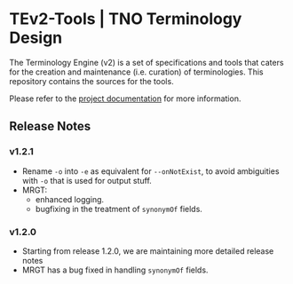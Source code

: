 # TEv2-Tools | TNO Terminology Design

The Terminology Engine (v2) is a set of specifications and tools that caters for the creation and maintenance (i.e. curation) of terminologies. This repository contains the sources for the tools.

Please refer to the [project documentation](https://tno-terminology-design.github.io/tev2-specifications) for more information.

## Release Notes

### v1.2.1

- Rename `-o` into `-e` as equivalent for `--onNotExist`, to avoid ambiguities with `-o` that is used for output stuff.
- MRGT:
  - enhanced logging.
  - bugfixing in the treatment of `synonymOf` fields.

### v1.2.0

- Starting from release 1.2.0, we are maintaining more detailed release notes
- MRGT has a bug fixed in handling `synonymOf` fields.

